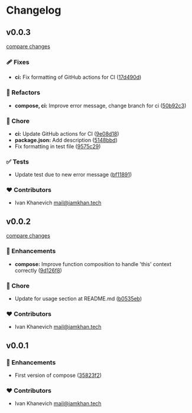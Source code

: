 # Changelog


## v0.0.3

[compare changes](https://github.com/iamkhan21/func-compose/compare/v0.0.2...v0.0.3)


### 🩹 Fixes

  - **ci:** Fix formatting of GitHub actions for CI ([17d490d](https://github.com/iamkhan21/func-compose/commit/17d490d))

### 💅 Refactors

  - **compose, ci:** Improve error message, change branch for ci ([50b92c3](https://github.com/iamkhan21/func-compose/commit/50b92c3))

### 🏡 Chore

  - **ci:** Update GitHub actions for CI ([9e08d18](https://github.com/iamkhan21/func-compose/commit/9e08d18))
  - **package.json:** Add description ([5148bbd](https://github.com/iamkhan21/func-compose/commit/5148bbd))
  - Fix formatting in test file ([9575c29](https://github.com/iamkhan21/func-compose/commit/9575c29))

### ✅ Tests

  - Update test due to new error message ([bf11891](https://github.com/iamkhan21/func-compose/commit/bf11891))

### ❤️  Contributors

- Ivan Khanevich <mail@iamkhan.tech>

## v0.0.2

[compare changes](https://github.com/iamkhan21/func-compose/compare/v0.0.1...v0.0.2)


### 🚀 Enhancements

  - **compose:** Improve function composition to handle 'this' context correctly ([9d126f8](https://github.com/iamkhan21/func-compose/commit/9d126f8))

### 🏡 Chore

  - Update for usage section at README.md ([b0535eb](https://github.com/iamkhan21/func-compose/commit/b0535eb))

### ❤️  Contributors

- Ivan Khanevich <mail@iamkhan.tech>

## v0.0.1


### 🚀 Enhancements

  - First version of compose ([35823f2](https://github.com/iamkhan21/func-compose/commit/35823f2))

### ❤️  Contributors

- Ivan Khanevich <mail@iamkhan.tech>

